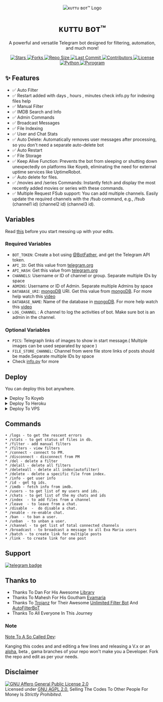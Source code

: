 <p align="center">
  <img src="https://user-images.githubusercontent.com/97418751/212598655-d7637a29-cba8-4ed6-92a4-6534d394b0f7.jpg" alt="ᴋᴜᴛᴛᴜ ʙᴏᴛ™ Logo">
</p>
<h1 align="center">
  <b>ᴋᴜᴛᴛᴜ ʙᴏᴛ™</b>
</h1>


<p align="center">
  A powerful and versatile Telegram bot designed for filtering, automation, and much more!
</p>
<div align="center">
  <a href="https://github.com/GouthamSER/KuttuBot/stargazers">
    <img src="https://img.shields.io/github/stars/GouthamSER/KuttuBot?color=black&logo=github&logoColor=black&style=for-the-badge" alt="Stars" />
  </a>
  <a href="https://github.com/GouthamSER/KuttuBot/network/members">
    <img src="https://img.shields.io/github/forks/GouthamSER/KuttuBot?color=black&logo=github&logoColor=black&style=for-the-badge" alt="Forks" />
  </a>
  <a href="https://github.com/GouthamSER/KuttuBot">
    <img src="https://img.shields.io/github/repo-size/GouthamSER/KuttuBot?color=skyblue&logo=github&logoColor=blue&style=for-the-badge" alt="Repo Size" />
  </a>
  <a href="https://github.com/GouthamSER/KuttuBot/commits/main">
    <img src="https://img.shields.io/github/last-commit/GouthamSER/KuttuBot?color=black&logo=github&logoColor=black&style=for-the-badge" alt="Last Commit" />
  </a>
  <a href="https://github.com/GouthamSER/KuttuBot">
    <img src="https://img.shields.io/github/contributors/GouthamSER/KuttuBot?color=skyblue&logo=github&logoColor=blue&style=for-the-badge" alt="Contributors" />
  </a>
  <a href="https://github.com/GouthamSER/KuttuBot/blob/main/LICENSE">
    <img src="https://img.shields.io/badge/License-GPL%202.0%20license-blueviolet?style=for-the-badge" alt="License" />
  </a>
  <a href="https://www.python.org/">
    <img src="https://img.shields.io/badge/Written%20in-Python-skyblue?style=for-the-badge&logo=python" alt="Python" />
  </a>
  <a href="https://pypi.org/project/Pyrogram/">
    <img src="https://img.shields.io/pypi/v/pyrogram?color=white&label=pyrogram&logo=python&logoColor=blue&style=for-the-badge" alt="Pyrogram" />
  </a>
</div>

## ✨ Features

- ✅ Auto Filter
- ✅️ Restart added with days , hours , minutes check info.py for indexing files help
- ✅ Manual Filter  
- ✅ IMDB Search and Info  
- ✅ Admin Commands  
- ✅ Broadcast Messages  
- ✅ File Indexing
- ✅ User and Chat Stats
- ✅ Auto Delete: Automatically removes user messages after processing, so you don't need a separate auto-delete bot
- ✅ Auto Restart
- ✅ File Storage
- ✅ Keep Alive Function: Prevents the bot from sleeping or shutting down unexpectedly on platforms like Koyeb, eliminating the need for external uptime services like UptimeRobot.
- ✅ Auto delete for files.
- ✅ /movies and /series Commands: Instantly fetch and display the most recently added movies or series with these commands.
- ✅ Multiple Request FSub support: You can add multiple channels. Easily update the required channels with the /fsub command, e.g., /fsub (channel1 id) (channel2 id) (channel3 id).


## Variables

Read [this](https://telegram.dog/Sources_cods) before you start messing up with your edits.

### Required Variables
* `BOT_TOKEN`: Create a bot using [@BotFather](https://telegram.dog/BotFather), and get the Telegram API token.
* `API_ID`: Get this value from [telegram.org](https://my.telegram.org/apps)
* `API_HASH`: Get this value from [telegram.org](https://my.telegram.org/apps)
* `CHANNELS`: Username or ID of channel or group. Separate multiple IDs by space
* `ADMINS`: Username or ID of Admin. Separate multiple Admins by space
* `DATABASE_URI`: [mongoDB](https://www.mongodb.com) URI. Get this value from [mongoDB](https://www.mongodb.com). For more help watch this [video](https://youtu.be/1G1XwEOnxxo)
* `DATABASE_NAME`: Name of the database in [mongoDB](https://www.mongodb.com). For more help watch this [video](https://youtu.be/Miajl2amrKo)
* `LOG_CHANNEL` : A channel to log the activities of bot. Make sure bot is an admin in the channel.
### Optional Variables
* `PICS`: Telegraph links of images to show in start message.( Multiple images can be used separated by space )
* `FILE_STORE_CHANNEL`: Channel from were file store links of posts should be made.Separate multiple IDs by space
* Check [info.py](https://github.com/8769ANURAG/EvaMaria/blob/master/info.py) for more


## Deploy
You can deploy this bot anywhere.

<details><summary>Deploy To Koyeb</summary>
<p>
<br>
<a href="https://app.koyeb.com/deploy?type=git&repository=github.com/GouthamSER/KuttuBot&env[BOT_TOKEN]&env[API_ID]&env[API_HASH]&env[CHANNELS]&env[ADMINS]&env[PICS]&env[LOG_CHANNEL]&env[AUTH_CHANNEL]&env[CUSTOM_FILE_CAPTION]&env[DATABASE_URI]&env[DATABASE_NAME]&env[COLLECTION_NAME]=Telegram_files&env[FILE_CHANNEL]=-1001832732995&env[SUPPORT_CHAT]&env[IMDB]=True&env[IMDB_TEMPLATE]&env[SINGLE_BUTTON]=True&env[AUTH_GROUPS]&env[P_TTI_SHOW_OFF]=True&branch=main&name=telegrambot">
 <img src="https://www.koyeb.com/static/images/deploy/button.svg">
</a>
</p>
</details>

<details><summary>Deploy To Heroku</summary>
<p>
<br>
<a href="https://heroku.com/deploy?template=https://github.com/GouthamSER/KuttuBot">
  <img src="https://www.herokucdn.com/deploy/button.svg" alt="Deploy">

</a>
</p>
</details>

<details><summary>Deploy To VPS</summary>
<p>
<pre>
git clone https://github.com/GouthamSER/KuttuBot
# Install Packages
pip3 install -U -r requirements.txt
Edit info.py with variables as given below then run bot
python3 bot.py
</pre>
</p>
</details>


## Commands
```
• /logs - to get the rescent errors
• /stats - to get status of files in db.
* /filter - add manual filters
* /filters - view filters
* /connect - connect to PM.
* /disconnect - disconnect from PM
* /del - delete a filter
* /delall - delete all filters
* /deleteall - delete all index(autofilter)
* /delete - delete a specific file from index.
* /info - get user info
* /id - get tg ids.
* /imdb - fetch info from imdb.
• /users - to get list of my users and ids.
• /chats - to get list of the my chats and ids 
• /index  - to add files from a channel
• /leave  - to leave from a chat.
• /disable  -  do disable a chat.
* /enable - re-enable chat.
• /ban  - to ban a user.
• /unban  - to unban a user.
• /channel - to get list of total connected channels
• /broadcast - to broadcast a message to all Eva Maria users
• /batch - to create link for multiple posts
• /link - to create link for one post
```
## Support
[![telegram badge](https://img.shields.io/badge/Telegram-Movie-30302f?style=flat&logo=telegram)](
https://t.me/+53lB8qzQaGFlNDll)




## Thanks to 
 - Thanks To Dan For His Awesome [Library](https://github.com/pyrogram/pyrogram)
 - Thanks To Mahesh For His Goutham [Evamaria](https://github.com/GouthamSER)
 - Thanks To [Trojanz](https://github.com/trojanzhex) for Their Awesome [Unlimited Filter Bot](https://github.com/TroJanzHEX/Unlimited-Filter-Bot) And [AutoFilterBoT](https://github.com/trojanzhex/auto-filter-bot)
 - Thanks To All Everyone In This Journey

### Note

[Note To A So Called Dev](https://telegram.dog/wudixh/13/4/): 

Kanging this codes and and editing a few lines and releasing a V.x  or an [alpha](https://telegram.dog/wudixh/13/4), beta , gama branches of your repo won't make you a Developer.
Fork the repo and edit as per your needs.

## Disclaimer
[![GNU Affero General Public License 2.0](https://www.gnu.org/graphics/agplv3-155x51.png)](https://www.gnu.org/licenses/agpl-3.0.en.html#header)    
Licensed under [GNU AGPL 2.0.](https://github.com/GouthamSER/KuttuBot/blob/master/LICENSE)
Selling The Codes To Other People For Money Is *Strictly Prohibited*.
